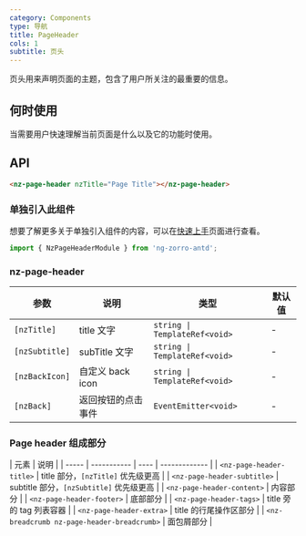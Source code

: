 ```yaml
---
category: Components
type: 导航
title: PageHeader
cols: 1
subtitle: 页头
---
```


页头用来声明页面的主题，包含了用户所关注的最重要的信息。

## 何时使用

当需要用户快速理解当前页面是什么以及它的功能时使用。

## API

```html
<nz-page-header nzTitle="Page Title"></nz-page-header>
```

### 单独引入此组件

想要了解更多关于单独引入组件的内容，可以在[快速上手](/docs/getting-started/zh#单独引入某个组件)页面进行查看。

```ts
import { NzPageHeaderModule } from 'ng-zorro-antd';
```

### nz-page-header
| 参数 | 说明 | 类型 | 默认值 |
| --- | --- | --- | --- |
| `[nzTitle]` | title 文字 | `string \| TemplateRef<void>` | - |
| `[nzSubtitle]` | subTitle 文字 | `string \| TemplateRef<void>` | - |
| `[nzBackIcon]` | 自定义 back icon | `string \| TemplateRef<void>` | - |
| `[nzBack]` | 返回按钮的点击事件 | `EventEmitter<void>` | - |

### Page header 组成部分
| 元素 | 说明 |
| ----- | ----------- | ---- | ------------- |
| `<nz-page-header-title>` | title 部分，`[nzTitle]` 优先级更高 |
| `<nz-page-header-subtitle>` | subtitle 部分，`[nzSubtitle]` 优先级更高 |
| `<nz-page-header-content>` | 内容部分 |
| `<nz-page-header-footer>` | 底部部分 |
| `<nz-page-header-tags>` |  title 旁的 tag 列表容器 |
| `<nz-page-header-extra>` | title 的行尾操作区部分 |
| `<nz-breadcrumb nz-page-header-breadcrumb>` | 面包屑部分 |

